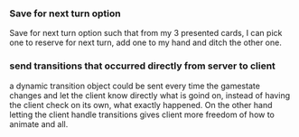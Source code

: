 ### Save for next turn option 
Save for next turn option such that from my 3 presented cards, I can pick one to reserve for next turn, add one to my hand and ditch the other one.


### send transitions that occurred directly from server to client

a dynamic transition object could be sent every time the gamestate changes and let the client know directly what is goind on, instead of having the client check on its own, what exactly happened.
On the other hand letting the client handle transitions gives client more freedom of how to animate and all.
